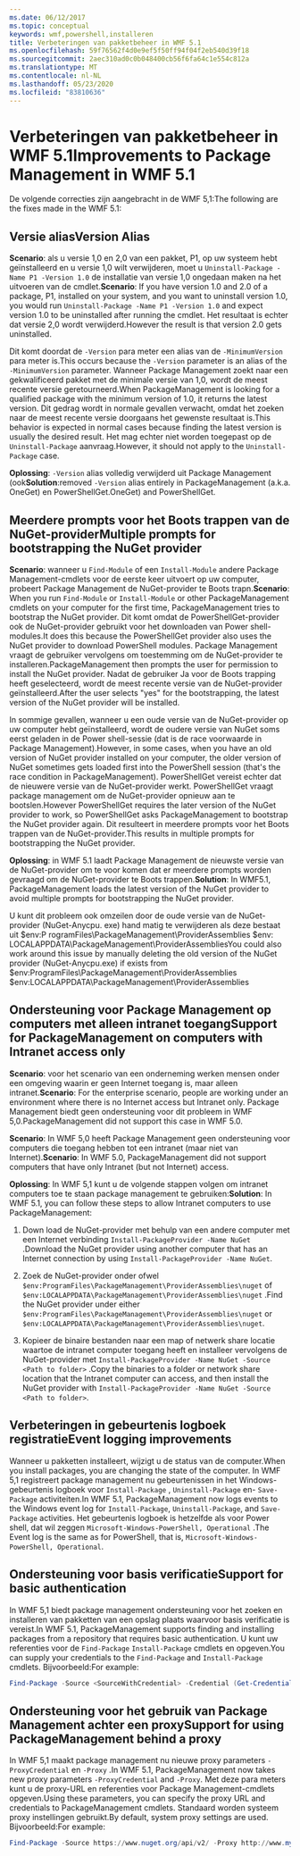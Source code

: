 ```yaml
---
ms.date: 06/12/2017
ms.topic: conceptual
keywords: wmf,powershell,installeren
title: Verbeteringen van pakketbeheer in WMF 5.1
ms.openlocfilehash: 59f76562f4d0e9ef5f50ff94f04f2eb540d39f18
ms.sourcegitcommit: 2aec310ad0c0b048400cb56f6fa64c1e554c812a
ms.translationtype: MT
ms.contentlocale: nl-NL
ms.lasthandoff: 05/23/2020
ms.locfileid: "83810636"
---
```

# <a name="improvements-to-package-management-in-wmf-51"></a><span data-ttu-id="4553e-103">Verbeteringen van pakketbeheer in WMF 5.1</span><span class="sxs-lookup"><span data-stu-id="4553e-103">Improvements to Package Management in WMF 5.1</span></span>

<span data-ttu-id="4553e-104">De volgende correcties zijn aangebracht in de WMF 5,1:</span><span class="sxs-lookup"><span data-stu-id="4553e-104">The following are the fixes made in the WMF 5.1:</span></span>

## <a name="version-alias"></a><span data-ttu-id="4553e-105">Versie alias</span><span class="sxs-lookup"><span data-stu-id="4553e-105">Version Alias</span></span>

<span data-ttu-id="4553e-106">**Scenario**: als u versie 1,0 en 2,0 van een pakket, P1, op uw systeem hebt geïnstalleerd en u versie 1,0 wilt verwijderen, moet u `Uninstall-Package -Name P1 -Version 1.0` de installatie van versie 1,0 ongedaan maken na het uitvoeren van de cmdlet.</span><span class="sxs-lookup"><span data-stu-id="4553e-106">**Scenario**: If you have version 1.0 and 2.0 of a package, P1, installed on your system, and you want to uninstall version 1.0, you would run `Uninstall-Package -Name P1 -Version 1.0` and expect version 1.0 to be uninstalled after running the cmdlet.</span></span> <span data-ttu-id="4553e-107">Het resultaat is echter dat versie 2,0 wordt verwijderd.</span><span class="sxs-lookup"><span data-stu-id="4553e-107">However the result is that version 2.0 gets uninstalled.</span></span>

<span data-ttu-id="4553e-108">Dit komt doordat de `-Version` para meter een alias van de `-MinimumVersion` para meter is.</span><span class="sxs-lookup"><span data-stu-id="4553e-108">This occurs because the `-Version` parameter is an alias of the `-MinimumVersion` parameter.</span></span> <span data-ttu-id="4553e-109">Wanneer Package Management zoekt naar een gekwalificeerd pakket met de minimale versie van 1,0, wordt de meest recente versie geretourneerd.</span><span class="sxs-lookup"><span data-stu-id="4553e-109">When PackageManagement is looking for a qualified package with the minimum version of 1.0, it returns the latest version.</span></span> <span data-ttu-id="4553e-110">Dit gedrag wordt in normale gevallen verwacht, omdat het zoeken naar de meest recente versie doorgaans het gewenste resultaat is.</span><span class="sxs-lookup"><span data-stu-id="4553e-110">This behavior is expected in normal cases because finding the latest version is usually the desired result.</span></span> <span data-ttu-id="4553e-111">Het mag echter niet worden toegepast op de `Uninstall-Package` aanvraag.</span><span class="sxs-lookup"><span data-stu-id="4553e-111">However, it should not apply to the `Uninstall-Package` case.</span></span>

<span data-ttu-id="4553e-112">**Oplossing**: `-Version` alias volledig verwijderd uit Package Management (ook</span><span class="sxs-lookup"><span data-stu-id="4553e-112">**Solution**:removed `-Version` alias entirely in PackageManagement (a.k.a.</span></span> <span data-ttu-id="4553e-113">OneGet) en PowerShellGet.</span><span class="sxs-lookup"><span data-stu-id="4553e-113">OneGet) and PowerShellGet.</span></span>

## <a name="multiple-prompts-for-bootstrapping-the-nuget-provider"></a><span data-ttu-id="4553e-114">Meerdere prompts voor het Boots trappen van de NuGet-provider</span><span class="sxs-lookup"><span data-stu-id="4553e-114">Multiple prompts for bootstrapping the NuGet provider</span></span>

<span data-ttu-id="4553e-115">**Scenario**: wanneer u `Find-Module` of een `Install-Module` andere Package Management-cmdlets voor de eerste keer uitvoert op uw computer, probeert Package Management de NuGet-provider te Boots trapn.</span><span class="sxs-lookup"><span data-stu-id="4553e-115">**Scenario**: When you run `Find-Module` or `Install-Module` or other PackageManagement cmdlets on your computer for the first time, PackageManagement tries to bootstrap the NuGet provider.</span></span> <span data-ttu-id="4553e-116">Dit komt omdat de PowerShellGet-provider ook de NuGet-provider gebruikt voor het downloaden van Power shell-modules.</span><span class="sxs-lookup"><span data-stu-id="4553e-116">It does this because the PowerShellGet provider also uses the NuGet provider to download PowerShell modules.</span></span>
<span data-ttu-id="4553e-117">Package Management vraagt de gebruiker vervolgens om toestemming om de NuGet-provider te installeren.</span><span class="sxs-lookup"><span data-stu-id="4553e-117">PackageManagement then prompts the user for permission to install the NuGet provider.</span></span> <span data-ttu-id="4553e-118">Nadat de gebruiker Ja voor de Boots trapping heeft geselecteerd, wordt de meest recente versie van de NuGet-provider geïnstalleerd.</span><span class="sxs-lookup"><span data-stu-id="4553e-118">After the user selects "yes" for the bootstrapping, the latest version of the NuGet provider will be installed.</span></span>

<span data-ttu-id="4553e-119">In sommige gevallen, wanneer u een oude versie van de NuGet-provider op uw computer hebt geïnstalleerd, wordt de oudere versie van NuGet soms eerst geladen in de Power shell-sessie (dat is de race voorwaarde in Package Management).</span><span class="sxs-lookup"><span data-stu-id="4553e-119">However, in some cases, when you have an old version of NuGet provider installed on your computer, the older version of NuGet sometimes gets loaded first into the PowerShell session (that's the race condition in PackageManagement).</span></span> <span data-ttu-id="4553e-120">PowerShellGet vereist echter dat de nieuwere versie van de NuGet-provider werkt. PowerShellGet vraagt package management om de NuGet-provider opnieuw aan te bootslen.</span><span class="sxs-lookup"><span data-stu-id="4553e-120">However PowerShellGet requires the later version of the NuGet provider to work, so PowerShellGet asks PackageManagement to bootstrap the NuGet provider again.</span></span>
<span data-ttu-id="4553e-121">Dit resulteert in meerdere prompts voor het Boots trappen van de NuGet-provider.</span><span class="sxs-lookup"><span data-stu-id="4553e-121">This results in multiple prompts for bootstrapping the NuGet provider.</span></span>

<span data-ttu-id="4553e-122">**Oplossing**: in WMF 5.1 laadt Package Management de nieuwste versie van de NuGet-provider om te voor komen dat er meerdere prompts worden gevraagd om de NuGet-provider te Boots trappen.</span><span class="sxs-lookup"><span data-stu-id="4553e-122">**Solution**: In WMF5.1, PackageManagement loads the latest version of the NuGet provider to avoid multiple prompts for bootstrapping the NuGet provider.</span></span>

<span data-ttu-id="4553e-123">U kunt dit probleem ook omzeilen door de oude versie van de NuGet-provider (NuGet-Anycpu. exe) hand matig te verwijderen als deze bestaat uit $env:P rogramFiles\PackageManagement\ProviderAssemblies $env: LOCALAPPDATA\PackageManagement\ProviderAssemblies</span><span class="sxs-lookup"><span data-stu-id="4553e-123">You could also work around this issue by manually deleting the old version of the NuGet provider (NuGet-Anycpu.exe) if exists from $env:ProgramFiles\PackageManagement\ProviderAssemblies $env:LOCALAPPDATA\PackageManagement\ProviderAssemblies</span></span>

## <a name="support-for-packagemanagement-on-computers-with-intranet-access-only"></a><span data-ttu-id="4553e-124">Ondersteuning voor Package Management op computers met alleen intranet toegang</span><span class="sxs-lookup"><span data-stu-id="4553e-124">Support for PackageManagement on computers with Intranet access only</span></span>

<span data-ttu-id="4553e-125">**Scenario**: voor het scenario van een onderneming werken mensen onder een omgeving waarin er geen Internet toegang is, maar alleen intranet.</span><span class="sxs-lookup"><span data-stu-id="4553e-125">**Scenario**: For the enterprise scenario, people are working under an environment where there is no Internet access but Intranet only.</span></span> <span data-ttu-id="4553e-126">Package Management biedt geen ondersteuning voor dit probleem in WMF 5,0.</span><span class="sxs-lookup"><span data-stu-id="4553e-126">PackageManagement did not support this case in WMF 5.0.</span></span>

<span data-ttu-id="4553e-127">**Scenario**: In WMF 5,0 heeft Package Management geen ondersteuning voor computers die toegang hebben tot een intranet (maar niet van Internet).</span><span class="sxs-lookup"><span data-stu-id="4553e-127">**Scenario**: In WMF 5.0, PackageManagement did not support computers that have only Intranet (but not Internet) access.</span></span>

<span data-ttu-id="4553e-128">**Oplossing**: In WMF 5,1 kunt u de volgende stappen volgen om intranet computers toe te staan package management te gebruiken:</span><span class="sxs-lookup"><span data-stu-id="4553e-128">**Solution**: In WMF 5.1, you can follow these steps to allow Intranet computers to use PackageManagement:</span></span>

1. <span data-ttu-id="4553e-129">Down load de NuGet-provider met behulp van een andere computer met een Internet verbinding `Install-PackageProvider -Name NuGet` .</span><span class="sxs-lookup"><span data-stu-id="4553e-129">Download the NuGet provider using another computer that has an Internet connection by using `Install-PackageProvider -Name NuGet`.</span></span>

2. <span data-ttu-id="4553e-130">Zoek de NuGet-provider onder ofwel `$env:ProgramFiles\PackageManagement\ProviderAssemblies\nuget` of `$env:LOCALAPPDATA\PackageManagement\ProviderAssemblies\nuget` .</span><span class="sxs-lookup"><span data-stu-id="4553e-130">Find the NuGet provider under either `$env:ProgramFiles\PackageManagement\ProviderAssemblies\nuget` or `$env:LOCALAPPDATA\PackageManagement\ProviderAssemblies\nuget`.</span></span>

3. <span data-ttu-id="4553e-131">Kopieer de binaire bestanden naar een map of netwerk share locatie waartoe de intranet computer toegang heeft en installeer vervolgens de NuGet-provider met `Install-PackageProvider -Name NuGet -Source <Path to folder>` .</span><span class="sxs-lookup"><span data-stu-id="4553e-131">Copy the binaries to a folder or network share location that the Intranet computer can access, and then install the NuGet provider with `Install-PackageProvider -Name NuGet -Source <Path to folder>`.</span></span>

## <a name="event-logging-improvements"></a><span data-ttu-id="4553e-132">Verbeteringen in gebeurtenis logboek registratie</span><span class="sxs-lookup"><span data-stu-id="4553e-132">Event logging improvements</span></span>

<span data-ttu-id="4553e-133">Wanneer u pakketten installeert, wijzigt u de status van de computer.</span><span class="sxs-lookup"><span data-stu-id="4553e-133">When you install packages, you are changing the state of the computer.</span></span> <span data-ttu-id="4553e-134">In WMF 5,1 registreert package management nu gebeurtenissen in het Windows-gebeurtenis logboek voor `Install-Package` , `Uninstall-Package` en- `Save-Package` activiteiten.</span><span class="sxs-lookup"><span data-stu-id="4553e-134">In WMF 5.1, PackageManagement now logs events to the Windows event log for `Install-Package`, `Uninstall-Package`, and `Save-Package` activities.</span></span> <span data-ttu-id="4553e-135">Het gebeurtenis logboek is hetzelfde als voor Power shell, dat wil zeggen `Microsoft-Windows-PowerShell, Operational` .</span><span class="sxs-lookup"><span data-stu-id="4553e-135">The Event log is the same as for PowerShell, that is, `Microsoft-Windows-PowerShell, Operational`.</span></span>

## <a name="support-for-basic-authentication"></a><span data-ttu-id="4553e-136">Ondersteuning voor basis verificatie</span><span class="sxs-lookup"><span data-stu-id="4553e-136">Support for basic authentication</span></span>

<span data-ttu-id="4553e-137">In WMF 5,1 biedt package management ondersteuning voor het zoeken en installeren van pakketten van een opslag plaats waarvoor basis verificatie is vereist.</span><span class="sxs-lookup"><span data-stu-id="4553e-137">In WMF 5.1, PackageManagement supports finding and installing packages from a repository that requires basic authentication.</span></span> <span data-ttu-id="4553e-138">U kunt uw referenties voor de `Find-Package` `Install-Package` cmdlets en opgeven.</span><span class="sxs-lookup"><span data-stu-id="4553e-138">You can supply your credentials to the `Find-Package` and `Install-Package` cmdlets.</span></span> <span data-ttu-id="4553e-139">Bijvoorbeeld:</span><span class="sxs-lookup"><span data-stu-id="4553e-139">For example:</span></span>

```powershell
Find-Package -Source <SourceWithCredential> -Credential (Get-Credential)
```

## <a name="support-for-using-packagemanagement-behind-a-proxy"></a><span data-ttu-id="4553e-140">Ondersteuning voor het gebruik van Package Management achter een proxy</span><span class="sxs-lookup"><span data-stu-id="4553e-140">Support for using PackageManagement behind a proxy</span></span>

<span data-ttu-id="4553e-141">In WMF 5,1 maakt package management nu nieuwe proxy parameters `-ProxyCredential` en `-Proxy` .</span><span class="sxs-lookup"><span data-stu-id="4553e-141">In WMF 5.1, PackageManagement now takes new proxy parameters `-ProxyCredential` and `-Proxy`.</span></span> <span data-ttu-id="4553e-142">Met deze para meters kunt u de proxy-URL en referenties voor Package Management-cmdlets opgeven.</span><span class="sxs-lookup"><span data-stu-id="4553e-142">Using these parameters, you can specify the proxy URL and credentials to PackageManagement cmdlets.</span></span> <span data-ttu-id="4553e-143">Standaard worden systeem proxy instellingen gebruikt.</span><span class="sxs-lookup"><span data-stu-id="4553e-143">By default, system proxy settings are used.</span></span> <span data-ttu-id="4553e-144">Bijvoorbeeld:</span><span class="sxs-lookup"><span data-stu-id="4553e-144">For example:</span></span>

```powershell
Find-Package -Source https://www.nuget.org/api/v2/ -Proxy http://www.myproxyserver.com -ProxyCredential (Get-Credential)
```
